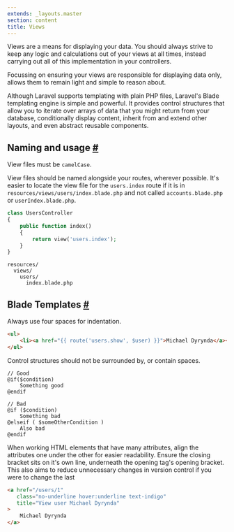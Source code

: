 ```yaml
---
extends: _layouts.master
section: content
title: Views
---
```

Views are a means for displaying your data. You should always strive to keep any logic and calculations out of your views at all times, instead carrying out all of this implementation in your controllers.

Focussing on ensuring your views are responsible for displaying data only, allows them to remain light and simple to reason about.

Although Laravel supports templating with plain PHP files, Laravel's Blade templating engine is simple and powerful. It provides control structures that allow you to iterate over arrays of data that you might return from your database, conditionally display content, inherit from and extend other layouts, and even abstract reusable components.

## Naming and usage <a href="#naming-and-usage" name="naming-and-usage" class="text-grey">#</a>

View files must be `camelCase`.

View files should be named alongside your routes, wherever possible. It's easier to locate the view file for the `users.index` route if it is in `resources/views/users/index.blade.php` and not called `accounts.blade.php` or `userIndex.blade.php`.

```php
class UsersController
{
    public function index()
    {
        return view('users.index');
    }
}
```

```
resources/
  views/
    users/
      index.blade.php
```

## Blade Templates <a href="#blade-templates" name="blade-templates" class="text-grey">#</a>

Always use four spaces for indentation.

```html
<ul>
    <li><a href="{{ route('users.show', $user) }}">Michael Dyrynda</a></li>
</ul>
```

Control structures should not be surrounded by, or contain spaces.

```
// Good
@if($condition)
    Something good
@endif

// Bad
@if ($condition)
    Something bad
@elseif ( $someOtherCondition )
    Also bad
@endif
```

When working HTML elements that have many attributes, align the attributes one under the other for easier readability. Ensure the closing bracket sits on it's own line, underneath the opening tag's opening bracket. This also aims to reduce unnecessary changes in version control if you were to change the last

```html
<a href="/users/1"
   class="no-underline hover:underline text-indigo"
   title="View user Michael Dyrynda"
>
    Michael Dyrynda
</a>
```
